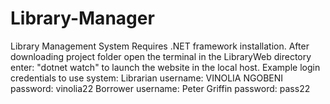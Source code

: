 # Library-Manager
Library Management System
Requires .NET framework installation.
After downloading project folder open the terminal in the LibraryWeb directory enter: "dotnet watch" to launch the website in the local host.
Example login credentials to use system:
Librarian username: VINOLIA NGOBENI password: vinolia22
Borrower username: Peter Griffin password: pass22
